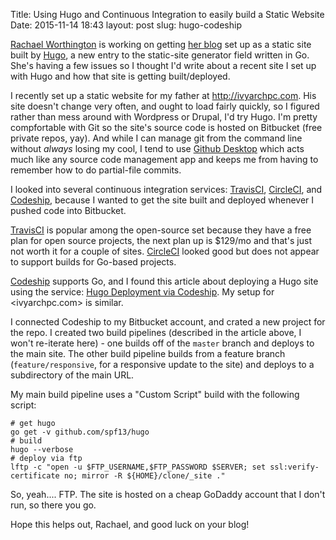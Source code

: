 Title: Using Hugo and Continuous Integration to easily build a Static Website
Date: 2015-11-14 18:43
layout: post
slug: hugo-codeship

[Rachael Worthington](https://twitter.com/nothe) is working on getting [her blog](http://nothe.purplellamas.net/) set up as a static site built by [Hugo](http://gohugo.io), a new entry to the static-site generator field written in Go. She's having a few issues so I thought I'd write about a recent site I set up with Hugo and how that site is getting built/deployed.

I recently set up a static website for my father at <http://ivyarchpc.com>. His site doesn't change very often, and ought to load fairly quickly, so I figured rather than mess around with Wordpress or Drupal, I'd try Hugo. I'm pretty compfortable with Git so the site's source code is hosted on Bitbucket (free private repos, yay). And while I can manage git from the command line without *always* losing my cool, I tend to use [Github Desktop](https://desktop.github.com/) which acts much like any source code management app and keeps me from having to remember how to do partial-file commits.

I looked into several continuous integration services: [TravisCI](http://travisci.org), [CircleCI](http://circleci.com), and [Codeship](http://codeship.com), because I wanted to get the site built and deployed whenever I pushed code into Bitbucket.

[TravisCI](http://travisci.org) is popular among the open-source set because they have a free plan for open source projects, the next plan up is $129/mo and that's just not worth it for a couple of sites. [CircleCI](http://circleci.com) looked good but does not appear to support builds for Go-based projects.

[Codeship](http://codeship.com) supports Go, and I found this article about deploying a Hugo site using the service: [Hugo Deployment via Codeship](http://jice.lavocat.name/blog/2015/hugo-deployment-via-codeship/). My setup for <ivyarchpc.com> is similar.

I connected Codeship to my Bitbucket account, and crated a new project for the repo. I created two build pipelines (described in the article above, I won't re-iterate here) - one builds off of the `master` branch and deploys to the main site. The other build pipeline builds from a feature branch (`feature/responsive`, for a responsive update to the site) and deploys to a subdirectory of the main URL.

My main build pipeline uses a "Custom Script" build with the following script:

```shell
# get hugo
go get -v github.com/spf13/hugo
# build
hugo --verbose
# deploy via ftp
lftp -c "open -u $FTP_USERNAME,$FTP_PASSWORD $SERVER; set ssl:verify-certificate no; mirror -R ${HOME}/clone/_site ."
```

So, yeah.... FTP. The site is hosted on a cheap GoDaddy account that I don't run, so there you go.

Hope this helps out, Rachael, and good luck on your blog!
